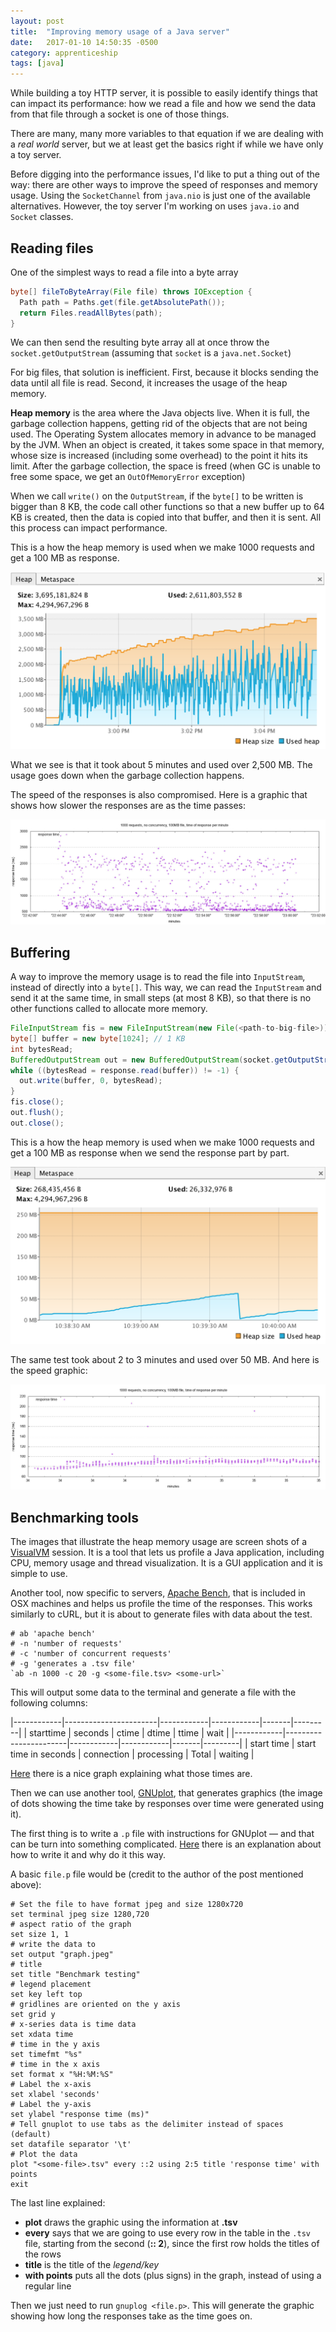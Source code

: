 ```yaml
---
layout: post
title:  "Improving memory usage of a Java server"
date:   2017-01-10 14:50:35 -0500
category: apprenticeship
tags: [java]
---
```


While building a toy HTTP server, it is possible to easily identify things that can impact its performance: how we read a file and how we send the data from that file through a socket is one of those things. <!--more-->

There are many, many more variables to that equation if we are dealing with a *real world* server, but we at least get the basics right if while we have only a toy server.  

Before digging into the performance issues, I'd like to put a thing out of the way: there are other ways to improve the speed of responses and memory usage. Using the `SocketChannel` from `java.nio` is just one of the available alternatives. However, the toy server I'm working on uses `java.io` and `Socket` classes.

## Reading files

One of the simplest ways to read a file into a byte array

```java
byte[] fileToByteArray(File file) throws IOException {
  Path path = Paths.get(file.getAbsolutePath());
  return Files.readAllBytes(path);
}
```

We can then send the resulting byte array all at once throw the `socket.getOutputStream` (assuming that `socket` is a `java.net.Socket`)

For big files, that solution is inefficient. First, because it blocks sending the data until all file is read. Second, it increases the usage of the heap memory.

**Heap memory** is the area where the Java objects live. When it is full, the garbage collection happens, getting rid of the objects that are not being used. The Operating System allocates memory in advance to be managed by the JVM. When an object is created, it takes some space in that memory, whose size is increased (including some overhead) to the point it hits its limit. After the garbage collection, the space is freed (when GC is unable to free some space, we get an `OutOfMemoryError` exception)

When we call `write()` on the `OutputStream`, if the `byte[]` to be written is bigger than 8 KB, the code call other functions so that a new buffer up to 64 KB is created, then the data is copied into that buffer, and then it is sent. All this process can impact performance.

This is a how the heap memory is used when we make 1000 requests and get a 100 MB as response.

![before](/images/before.png)

What we see is that it took about 5 minutes and used over 2,500 MB. The usage goes down when the garbage collection happens.

The speed of the responses is also compromised. Here is a graphic that shows how slower the responses are as the time passes:

![beforedots](/images/beforedots.jpeg)

## Buffering

A way to improve the memory usage is to read the file into `InputStream`, instead of directly into a `byte[]`. This way, we can read the `InputStream` and send it at the same time, in small steps (at most 8 KB), so that there is no other functions called to allocate more memory.  

```java
FileInputStream fis = new FileInputStream(new File(<path-to-big-file>))
byte[] buffer = new byte[1024]; // 1 KB
int bytesRead;
BufferedOutputStream out = new BufferedOutputStream(socket.getOutputStream());
while ((bytesRead = response.read(buffer)) != -1) {
  out.write(buffer, 0, bytesRead);
}
fis.close();
out.flush();
out.close();
```

This is a how the heap memory is used when we make 1000 requests and get a 100 MB as response when we send the response part by part.

![before](/images/after.png)

The same test took about 2 to 3 minutes and used over 50 MB. And here is the speed graphic:

![afterdots](/images/afterdots.jpeg)

## Benchmarking tools

The images that illustrate the heap memory usage are screen shots of a [VisualVM](https://visualvm.github.io/) session. It is a tool that lets us profile a Java application, including CPU, memory usage and thread visualization. It is a GUI application and it is simple to use.

Another tool, now specific to servers, [Apache Bench](https://httpd.apache.org/docs/2.4/programs/ab.html), that is included in OSX machines and helps us profile the time of the responses. This works similarly to cURL, but it is about to generate files with data about the test.


```shell
# ab 'apache bench'
# -n 'number of requests'
# -c 'number of concurrent requests'
# -g 'generates a .tsv file'
`ab -n 1000 -c 20 -g <some-file.tsv> <some-url>`
```

This will output some data to the terminal and generate a file with the following columns:

|------------|-----------------------|------------|------------|-------|---------|
| starttime  |	seconds              |	ctime     |	dtime      | ttime | wait    |
|------------|-----------------------|------------|------------|-------|---------|
| start time | start time in seconds | connection | processing | Total | waiting |

[Here](https://blog.tom-fitzhenry.me.uk/2014/08/apache-bench-timings-visualised.html) there is a nice graph explaining what those times are.

Then we can use another tool, [GNUplot](http://www.gnuplot.info/), that generates graphics (the image of dots showing the time take by responses over time were generated using it).

The first thing is to write a `.p` file with instructions for GNUplot &mdash; and that can be turn into something complicated. [Here](http://www.bradlanders.com/2013/04/15/apache-bench-and-gnuplot-youre-probably-doing-it-wrong/) there is an explanation about how to write it and why do it this way.

A basic `file.p` file would be (credit to the author of the post mentioned above):

```shell
# Set the file to have format jpeg and size 1280x720
set terminal jpeg size 1280,720
# aspect ratio of the graph
set size 1, 1
# write the data to
set output "graph.jpeg"
# title
set title "Benchmark testing"
# legend placement
set key left top
# gridlines are oriented on the y axis
set grid y
# x-series data is time data
set xdata time
# time in the y axis
set timefmt "%s"
# time in the x axis
set format x "%H:%M:%S"
# Label the x-axis
set xlabel 'seconds'
# Label the y-axis
set ylabel "response time (ms)"
# Tell gnuplot to use tabs as the delimiter instead of spaces (default)
set datafile separator '\t'
# Plot the data
plot "<some-file>.tsv" every ::2 using 2:5 title 'response time' with points
exit
```

The last line explained:
- **plot** draws the graphic using the information at **<some-file>.tsv**
- **every** says that we are going to use every row in the table in the `.tsv` file, starting from the second (**:: 2**), since the first row holds the titles of the rows
- **title** is the title of the *legend/key*
- **with points** puts all the dots (plus signs) in the graph, instead of using a regular line

Then we just need to run `gnuplog <file.p>`. This will generate the graphic showing how long the responses take as the time goes on.
